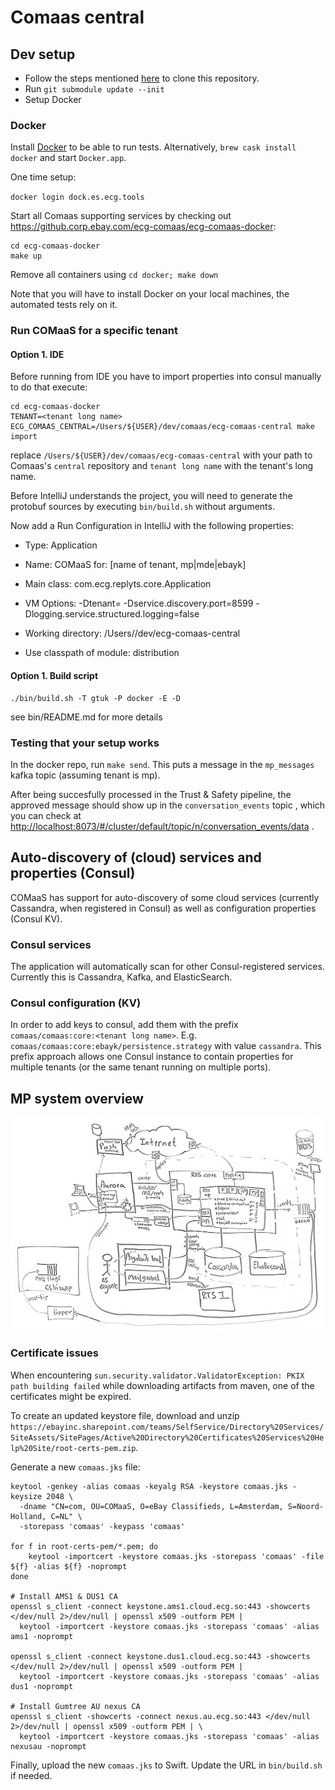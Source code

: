 # Comaas central

## Dev setup

* Follow the steps mentioned [here](https://github.corp.ebay.com/ecg-comaas/central/wiki#set-up-code-review) to clone this repository.
* Run `git submodule update --init`
* Setup Docker

### Docker

Install [Docker](https://docs.docker.com/engine/installation/mac/) to be able to run tests. Alternatively, `brew cask install docker` and start `Docker.app`.

One time setup:

`docker login dock.es.ecg.tools`

Start all Comaas supporting services by checking out https://github.corp.ebay.com/ecg-comaas/ecg-comaas-docker:
```
cd ecg-comaas-docker
make up
```
Remove all containers using `cd docker; make down`

Note that you will have to install Docker on your local machines, the automated tests rely on it.

### Run COMaaS for a specific tenant

#### Option 1. IDE

Before running from IDE you have to import properties into consul manually to do that execute:

```
cd ecg-comaas-docker
TENANT=<tenant long name> ECG_COMAAS_CENTRAL=/Users/${USER}/dev/comaas/ecg-comaas-central make import
```
replace `/Users/${USER}/dev/comaas/ecg-comaas-central` with your path to Comaas's `central` repository and `tenant long name` with the tenant's long name.

Before IntelliJ understands the project, you will need to generate the protobuf sources by executing `bin/build.sh` without arguments.

Now add a Run Configuration in IntelliJ with the following properties:

* Type: Application
* Name: COMaaS for: [name of tenant, mp|mde|ebayk]

* Main class: com.ecg.replyts.core.Application
* VM Options: -Dtenant=<tenant long name> -Dservice.discovery.port=8599 -Dlogging.service.structured.logging=false
* Working directory: /Users/<user name>/dev/ecg-comaas-central
* Use classpath of module: distribution

#### Option 1. Build script

  ```
  ./bin/build.sh -T gtuk -P docker -E -D
  ```
  see bin/README.md for more details

### Testing that your setup works

In the docker repo, run `make send`. This puts a message in the `mp_messages`  kafka topic (assuming tenant is mp). 

After being succesfully processed in the Trust & Safety pipeline, the approved message should show up in the `conversation_events`  topic , which you can check at [http://localhost:8073/#/cluster/default/topic/n/conversation_events/data](http://localhost:8073/#/cluster/default/topic/n/conversation_events/data) . 

## Auto-discovery of (cloud) services and properties (Consul)
COMaaS has support for auto-discovery of some cloud services (currently Cassandra, when registered in Consul) as well as configuration properties (Consul KV).

### Consul services
The application will automatically scan for other Consul-registered services. Currently this is Cassandra, Kafka, and ElasticSearch.

### Consul configuration (KV)
In order to add keys to consul, add them with the prefix `comaas/comaas:core:<tenant long name>`. E.g. `comaas/comaas:core:ebayk/persistence.strategy` with value `cassandra`. This prefix approach allows one Consul instance to contain properties for multiple tenants (or the same tenant running on multiple ports).

## MP system overview
![Messaging system overview at Marktplaats](/docs/20151221-messaging-system-overview.jpg)

### Certificate issues

When encountering `sun.security.validator.ValidatorException: PKIX path building failed` while downloading artifacts from maven, one of the certificates might be expired.

To create an updated keystore file, download and unzip `https://ebayinc.sharepoint.com/teams/SelfService/Directory%20Services/SiteAssets/SitePages/Active%20Directory%20Certificates%20Services%20Help%20Site/root-certs-pem.zip`.

Generate a new `comaas.jks` file:
```
keytool -genkey -alias comaas -keyalg RSA -keystore comaas.jks -keysize 2048 \
  -dname "CN=com, OU=COMaaS, O=eBay Classifieds, L=Amsterdam, S=Noord-Holland, C=NL" \
  -storepass 'comaas' -keypass 'comaas'

for f in root-certs-pem/*.pem; do
    keytool -importcert -keystore comaas.jks -storepass 'comaas' -file ${f} -alias ${f} -noprompt
done

# Install AMS1 & DUS1 CA
openssl s_client -connect keystone.ams1.cloud.ecg.so:443 -showcerts </dev/null 2>/dev/null | openssl x509 -outform PEM |
  keytool -importcert -keystore comaas.jks -storepass 'comaas' -alias ams1 -noprompt

openssl s_client -connect keystone.dus1.cloud.ecg.so:443 -showcerts </dev/null 2>/dev/null | openssl x509 -outform PEM |
  keytool -importcert -keystore comaas.jks -storepass 'comaas' -alias dus1 -noprompt

# Install Gumtree AU nexus CA
openssl s_client -showcerts -connect nexus.au.ecg.so:443 </dev/null 2>/dev/null | openssl x509 -outform PEM | \
  keytool -importcert -keystore comaas.jks -storepass 'comaas' -alias nexusau -noprompt
```

Finally, upload the new `comaas.jks` to Swift. Update the URL in `bin/build.sh` if needed.
